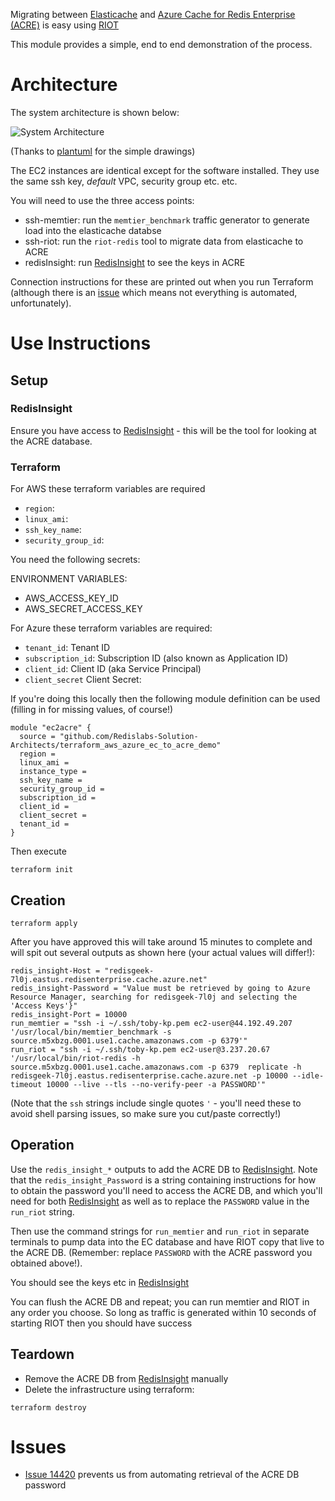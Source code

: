Migrating between [Elasticache] and [Azure Cache for Redis Enterprise (ACRE)] is easy using [RIOT]

This module provides a simple, end to end demonstration of the process.

# Architecture
The system architecture is shown below:

![System Architecture](http://www.plantuml.com/plantuml/png/LOynQmCn38Lt_mfnUpBSc24aX0wP2g5xqSdAsVHi5rbU6lhV6nb3sqMWXxxtdavLKRIbpUNY6IQc-Q22ztiaM3cpe1QP02le2WydJ8fvtHWI9uqixmjd2WdbmsxIuhxTS1BsiK8jJOZ1BzF3ULHSi3BmXbKZ8GKsYicet_mKLq6D9KCeLNju2d-pRzVNDrCb5ZNKqLQQ1_ngml0OJkU-NIna-jVyVBcz68qa_AIDTsc1dSJTqRhK6c3VFlT7U_a0yspAFAGKki8qxdi5PnEUMxViZrzpZMlGGNNznDctjFq0)

(Thanks to [plantuml] for the simple drawings)

The EC2 instances are identical except for the software installed. They use the same ssh key, _default_ VPC, security group etc. etc.

You will need to use the three access points:
- ssh-memtier: run the `memtier_benchmark` traffic generator to generate load into the elasticache databse
- ssh-riot: run the `riot-redis` tool to migrate data from elasticache to ACRE
- redisInsight: run [RedisInsight] to see the keys in ACRE

Connection instructions for these are printed out when you run Terraform (although there is an [issue](#issues) which means not everything is automated, unfortunately).

# Use Instructions
## Setup
### RedisInsight
Ensure you have access to [RedisInsight] - this will be the tool for looking at the ACRE database.

### Terraform
For AWS these terraform variables are required

- `region`: 
- `linux_ami`: 
- `ssh_key_name`: 
- `security_group_id`: 

You need the following secrets:

ENVIRONMENT VARIABLES:
- AWS_ACCESS_KEY_ID
- AWS_SECRET_ACCESS_KEY

For Azure these terraform variables are required:

- `tenant_id`: Tenant ID
- `subscription_id`: Subscription ID (also known as Application ID)
- `client_id`: Client ID (aka Service Principal)
- `client_secret` Client Secret: 

If you're doing this locally then the following module definition can be used (filling in for missing values, of course!)
```
module "ec2acre" {
  source = "github.com/Redislabs-Solution-Architects/terraform_aws_azure_ec_to_acre_demo"
  region = 
  linux_ami = 
  instance_type = 
  ssh_key_name = 
  security_group_id =
  subscription_id = 
  client_id = 
  client_secret = 
  tenant_id = 
}
```

Then execute

```
terraform init
```

## Creation
```
terraform apply
```



After you have approved this will take around 15 minutes to complete and will spit out several outputs as shown here (your actual values will differ!):

```
redis_insight-Host = "redisgeek-7l0j.eastus.redisenterprise.cache.azure.net"
redis_insight-Password = "Value must be retrieved by going to Azure Resource Manager, searching for redisgeek-7l0j and selecting the 'Access Keys'}"
redis_insight-Port = 10000
run_memtier = "ssh -i ~/.ssh/toby-kp.pem ec2-user@44.192.49.207 '/usr/local/bin/memtier_benchmark -s source.m5xbzg.0001.use1.cache.amazonaws.com -p 6379'"
run_riot = "ssh -i ~/.ssh/toby-kp.pem ec2-user@3.237.20.67 '/usr/local/bin/riot-redis -h source.m5xbzg.0001.use1.cache.amazonaws.com -p 6379  replicate -h redisgeek-7l0j.eastus.redisenterprise.cache.azure.net -p 10000 --idle-timeout 10000 --live --tls --no-verify-peer -a PASSWORD'"
```

(Note that the `ssh` strings include single quotes `'` - you'll need these to avoid shell parsing issues, so make sure you cut/paste correctly!)

## Operation
Use the `redis_insight_*` outputs to add the ACRE DB to [RedisInsight]. Note that the `redis_insight_Password` is a string containing instructions for how to obtain the password you'll need to access the ACRE DB, and which you'll need for both [RedisInsight] as well as to replace the `PASSWORD` value in the `run_riot` string.

Then use the command strings for `run_memtier` and `run_riot` in separate terminals to pump data into the EC database and have RIOT copy that live to the ACRE DB. (Remember: replace `PASSWORD` with the ACRE password you obtained above!).

You should see the keys etc in [RedisInsight]

You can flush the ACRE DB and repeat; you can run memtier and RIOT in any order you choose. So long as traffic is generated within 10 seconds of starting RIOT then you should have success

## Teardown
- Remove the ACRE DB from [RedisInsight] manually
- Delete the infrastructure using terraform:
```
terraform destroy
```


# Issues
- [Issue 14420] prevents us from automating retrieval of the ACRE DB password



[Elasticache]: https://aws.amazon.com/elasticache/
[RIOT]: https://developer.redislabs.com/riot/riot-redis.html
[Azure Cache for Redis Enterprise (ACRE)]: https://azuremarketplace.microsoft.com/en-us/marketplace/apps/garantiadata.redis_enterprise_1sp_public_preview?ocid=redisga_redislabs_cloudpartner_cta1
[ACRE]: https://azuremarketplace.microsoft.com/en-us/marketplace/apps/garantiadata.redis_enterprise_1sp_public_preview?ocid=redisga_redislabs_cloudpartner_cta1
[plantuml]: http://www.plantuml.com
[AWS provider]: https://registry.terraform.io/providers/hashicorp/aws/latest/docs
[Azure provider]: https://registry.terraform.io/providers/hashicorp/azurerm/latest/docs
[RedisInsight]: https://redislabs.com/redis-enterprise/redis-insight
[Issue 14420]: https://github.com/Azure/azure-sdk-for-go/issues/14420
